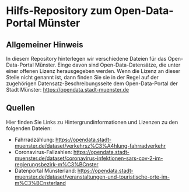 # Hilfs-Repository zum Open-Data-Portal Münster

## Allgemeiner Hinweis

In diesem Repository hinterlegen wir verschiedene Dateien für das Open-Data-Portal Münster.
Einge davon sind Open-Data-Datensätze, die unter einer offenen Lizenz herausgegeben werden.
Wenn die Lizenz an dieser Stelle nicht genannt ist, dann finden Sie sie in der Regel auf der zugehörigen Datensatz-Beschreibungsseite dem Open-Data-Portal der Stadt Münster: https://opendata.stadt-muenster.de

## Quellen

Hier finden Sie Links zu Hintergrundinformationen und Lizenzen zu den folgenden Dateien:

* Fahrradzählung: https://opendata.stadt-muenster.de/dataset/verkehrsz%C3%A4hlung-fahrradverkehr
* Coronavirus-Fallzahlen: https://opendata.stadt-muenster.de/dataset/coronavirus-infektionen-sars-cov-2-im-regierungsbezirk-m%C3%BCnster
* Datenportal Münsterland: https://opendata.stadt-muenster.de/dataset/veranstaltungen-und-touristische-orte-im-m%C3%BCnsterland


